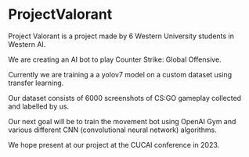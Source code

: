 # ProjectValorant


Project Valorant is a project made by 6 Western University students in Western AI. 

We are creating an AI bot to play Counter Strike: Global Offensive.

Currently we are training a a yolov7 model on a custom dataset using transfer learning.

Our dataset consists of 6000 screenshots of CS:GO gameplay collected and labelled by us.

Our next goal will be to train the movement bot using OpenAI Gym and various different CNN (convolutional neural network) algorithms.

We hope present at our project at the CUCAI conference in 2023.
